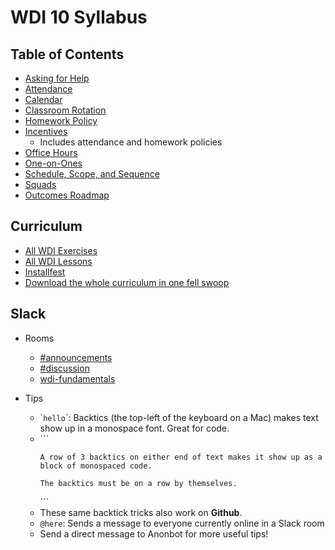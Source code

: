# WDI 10 Syllabus

## Table of Contents

- [Asking for Help](asking-for-help.md)
- [Attendance](attendance.md)
- [Calendar](http://ga-dc.github.io/wdi10/calendar.html)
- [Classroom Rotation](classroom-rotation.md)
- [Homework Policy](homework-policy.md)
- [Incentives](incentives.md)
  - Includes attendance and homework policies
- [Office Hours](office-hours.md)
- [One-on-Ones](one-on-ones.md)
- [Schedule, Scope, and Sequence](scope-and-sequence.md)
- [Squads](squads.md)
- [Outcomes Roadmap](https://docs.google.com/document/d/1uxq2Z_UPrlUJSlSGXgOWfC-A-3F6tWdzd1uqMxcaktA/edit)

## Curriculum

- [All WDI Exercises](http://repotagger.github.io?name=ga-wdi-exercises)
- [All WDI Lessons](http://repotagger.github.io?name=ga-wdi-lessons)
- [Installfest](https://github.com/ga-dc/installfest)
- [Download the whole curriculum in one fell swoop](https://github.com/ga-dc/curriculum-collector)

## Slack

- Rooms
  - [#announcements](https://wdidc10.slack.com/archives/announcements)
  - [#discussion](https://wdidc10.slack.com/archives/discussion)
  - [wdi-fundamentals](https://ga-students.slack.com/messages/wdi-fundamentals/)

- Tips
  - \``hello`\`: Backtics (the top-left of the keyboard on a Mac) makes text show up in a monospace font. Great for code.
  - \`\`\`
    ```
    A row of 3 backtics on either end of text makes it show up as a block of monospaced code.

    The backtics must be on a row by themselves.
    ```
    \`\`\`
  - These same backtick tricks also work on **Github**.
  - `@here`: Sends a message to everyone currently online in a Slack room
  - Send a direct message to Anonbot for more useful tips!
